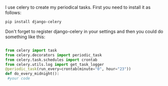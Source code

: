I use celery to create my periodical tasks. First you need to install it as follows:
```bash
pip install django-celery
```
Don't forget to register django-celery in your settings and then you could do something like this:
```python

from celery import task
from celery.decorators import periodic_task
from celery.task.schedules import crontab
from celery.utils.log import get_task_logger
@periodic_task(run_every=crontab(minute="0", hour="23"))
def do_every_midnight():
 #your code
```
